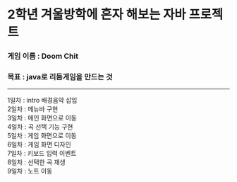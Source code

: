 # 2학년 겨울방학에 혼자 해보는 자바 프로젝트
### 게임 이름 : Doom Chit
### 목표 : java로 리듬게임을 만드는 것
-------------------------------------------------
1일차 : intro 배경음악 삽입  
2일차 : 메뉴바 구현  
3일차 : 메인 화면으로 이동  
4일차 : 곡 선택 기능 구현  
5일차 : 게임 화면으로 이동  
6일차 : 게임 화면 디자인  
7일차 : 키보드 입력 이벤트  
8일차 : 선택한 곡 재생  
9일차 : 노트 이동 
